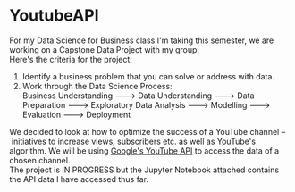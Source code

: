 # YoutubeAPI

For my Data Science for Business class I'm taking this semester, we are working on a Capstone Data Project with my group. <br>
Here's the criteria for the project: <br>
1. Identify a business problem that you can solve or address with data. <br> 
2. Work through the Data Science Process: <br>
Business Understanding ---> Data Understanding ---> Data Preparation ---> Exploratory Data Analysis ---> Modelling ---> Evaluation ---> Deployment <br>

We decided to look at how to optimize the success of a YouTube channel – initiatives to increase views, subscribers etc. as well as YouTube's algorithm. 
We will be using [Google's YouTube API](https://developers.google.com/youtube) to access the data of a chosen channel. <br>
The project is IN PROGRESS but the Jupyter Notebook attached contains the API data I have accessed thus far. 
